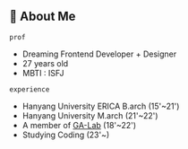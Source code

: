 ## 🤔 **About Me**

`prof`
  - Dreaming Frontend Developer + Designer
  - 27 years old
  - MBTI : ISFJ

`experience`
  - Hanyang University ERICA B.arch (15'~21')
  - Hanyang University M.arch (21'~22')
  - A member of [GA-Lab](https://www.g-a-lab.com/) (18'~22')
  - Studying Coding (23'~)